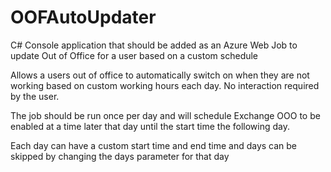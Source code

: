 # OOFAutoUpdater

C# Console application that should be added as an Azure Web Job to update Out of Office for a user based on a custom schedule

Allows a users out of office to automatically switch on when they are not working based on custom working hours each day. No interaction required by the user.

The job should be run once per day and will schedule Exchange OOO to be enabled at a time later that day until the start time the following day.

Each day can have a custom start time and end time and days can be skipped by changing the days parameter for that day
